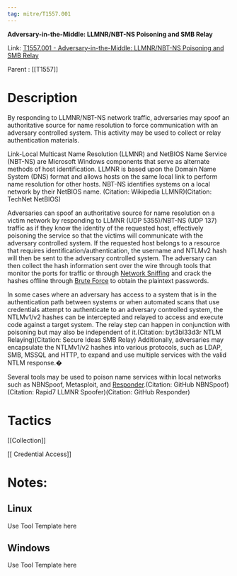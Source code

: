 ```yaml
---
tag: mitre/T1557.001
---
```


**Adversary-in-the-Middle: LLMNR/NBT-NS Poisoning and SMB Relay**

Link: [T1557.001 - Adversary-in-the-Middle: LLMNR/NBT-NS Poisoning and SMB Relay](https://attack.mitre.org/techniques/T1557/001)

Parent : [[T1557]]


# Description

By responding to LLMNR/NBT-NS network traffic, adversaries may spoof an authoritative source for name resolution to force communication with an adversary controlled system. This activity may be used to collect or relay authentication materials. 

Link-Local Multicast Name Resolution (LLMNR) and NetBIOS Name Service (NBT-NS) are Microsoft Windows components that serve as alternate methods of host identification. LLMNR is based upon the Domain Name System (DNS) format and allows hosts on the same local link to perform name resolution for other hosts. NBT-NS identifies systems on a local network by their NetBIOS name. (Citation: Wikipedia LLMNR)(Citation: TechNet NetBIOS)

Adversaries can spoof an authoritative source for name resolution on a victim network by responding to LLMNR (UDP 5355)/NBT-NS (UDP 137) traffic as if they know the identity of the requested host, effectively poisoning the service so that the victims will communicate with the adversary controlled system. If the requested host belongs to a resource that requires identification/authentication, the username and NTLMv2 hash will then be sent to the adversary controlled system. The adversary can then collect the hash information sent over the wire through tools that monitor the ports for traffic or through [Network Sniffing](https://attack.mitre.org/techniques/T1040) and crack the hashes offline through [Brute Force](https://attack.mitre.org/techniques/T1110) to obtain the plaintext passwords.

In some cases where an adversary has access to a system that is in the authentication path between systems or when automated scans that use credentials attempt to authenticate to an adversary controlled system, the NTLMv1/v2 hashes can be intercepted and relayed to access and execute code against a target system. The relay step can happen in conjunction with poisoning but may also be independent of it.(Citation: byt3bl33d3r NTLM Relaying)(Citation: Secure Ideas SMB Relay) Additionally, adversaries may encapsulate the NTLMv1/v2 hashes into various protocols, such as LDAP, SMB, MSSQL and HTTP, to expand and use multiple services with the valid NTLM response.�

Several tools may be used to poison name services within local networks such as NBNSpoof, Metasploit, and [Responder](https://attack.mitre.org/software/S0174).(Citation: GitHub NBNSpoof)(Citation: Rapid7 LLMNR Spoofer)(Citation: GitHub Responder)

# Tactics


[[Collection]]

[[ Credential Access]]


# Notes:

## Linux

Use Tool Template here

## Windows

Use Tool Template here